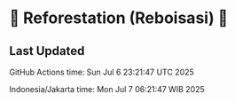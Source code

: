 
# 🌳 Reforestation (Reboisasi) 🌲

## Last Updated

GitHub Actions time: Sun Jul  6 23:21:47 UTC 2025

Indonesia/Jakarta time: Mon Jul  7 06:21:47 WIB 2025
